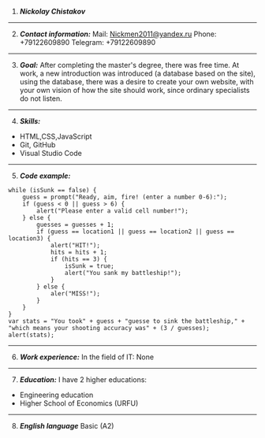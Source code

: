 1. ***Nickolay Chistakov***

 ---

2. ***Contact information:***
    Mail: Nickmen2011@yandex.ru
    Phone: +79122609890
    Telegram: +79122609890

 ---
 
 3. ***Goal:***
 After completing the master's degree, there was free time. At work, a new introduction was introduced (a database based on the site), using the database, there was a desire to create your own website, with your own vision of how the site should work, since ordinary specialists do not listen.

---

4. ***Skills:***
* HTML,CSS,JavaScript
* Git, GitHub
* Visual Studio Code

---

5. ***Code example:***
```var randomLoc = Math.floor(Math.random()*5)
while (isSunk == false) {
    guess = prompt("Ready, aim, fire! (enter a number 0-6):");
    if (guess < 0 || guess > 6) {
        alert("Please enter a valid cell number!");
    } else {
        guesses = guesses + 1;
        if (guess == location1 || guess == location2 || guess == location3) {
            alert("HIT!");
            hits = hits + 1;
            if (hits == 3) {
                isSunk = true;
                alert("You sank my battleship!");
            }
        } else {
            aler("MISS!");
        }
    }
}
var stats = "You took" + guess + "guesse to sink the battleship," + "which means your shooting accuracy was" + (3 / guesses);
alert(stats);
```
---

6. ***Work experience:***
In the field of IT: None

---

7. ***Education:***
I have 2 higher educations:
* Engineering education
* Higher School of Economics (URFU)

---

8. ***English language***
Basic (A2)